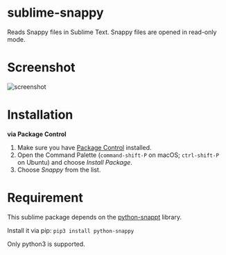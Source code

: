 # sublime-snappy
Reads Snappy files in Sublime Text. Snappy files are opened in read-only mode.

# Screenshot
![screenshot](https://raw.github.com/chenditc/sublime-snappy/master/screenshot.png)

# Installation
**via Package Control**

1. Make sure you have [Package Control](https://packagecontrol.io/installation) installed.
1. Open the Command Palette (`command-shift-P` on macOS; `ctrl-shift-P` on Ubuntu) and choose _Install Package_.
1. Choose _Snappy_ from the list.

# Requirement
This sublime package depends on the [python-snappt](https://github.com/andrix/python-snappy) library. 

Install it via pip:
`
pip3 install python-snappy
`

Only python3 is supported.

